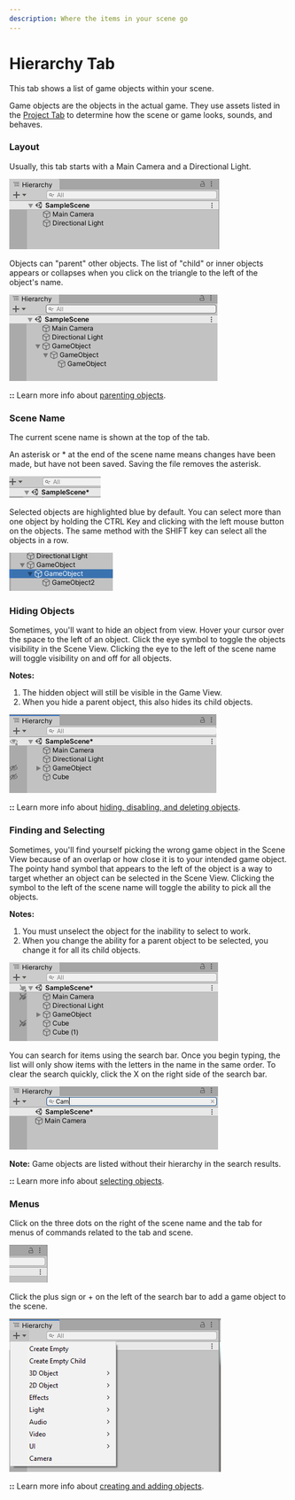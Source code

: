 ```yaml
---
description: Where the items in your scene go
---
```


# Hierarchy Tab

This tab shows a list of game objects within your scene.

Game objects are the objects in the actual game. They use assets listed in the [Project Tab](project-tab.md) to determine how the scene or game looks, sounds, and behaves. 

### **Layout**

Usually, this tab starts with a Main Camera and a Directional Light. 

![](../../.gitbook/assets/image%20%2897%29.png)

Objects can "parent" other objects. The list of "child" or inner objects appears or collapses when you click on the triangle to the left of the object's name.

![](../../.gitbook/assets/image%20%2870%29.png)

**::** Learn more info about [parenting objects](../../create/create-game-objects/parenting.md).

### **Scene Name**

The current scene name is shown at the top of the tab.

An asterisk or \* at the end of the scene name means changes have been made, but have not been saved. Saving the file removes the asterisk.

![](../../.gitbook/assets/image%20%2815%29.png)

Selected objects are highlighted blue by default. You can select more than one object by holding the CTRL Key and clicking with the left mouse button on the objects. The same method with the SHIFT key can select all the objects in a row.

![](../../.gitbook/assets/image%20%2868%29.png)

### **Hiding Objects**

Sometimes, you'll want to hide an object from view. Hover your cursor over the space to the left of an object. Click the eye symbol to toggle the objects visibility in the Scene View. Clicking the eye to the left of the scene name will toggle visibility on and off for all objects.

**Notes:**   
1. The hidden object will still be visible in the Game View.  
2. When you hide a parent object, this also hides its child objects.

![](../../.gitbook/assets/image%20%2832%29.png)

**::** Learn more info about [hiding, disabling, and deleting objects](../../delete/delete-game-objects/delete-in-editor.md).

### Finding and Selecting

Sometimes, you'll find yourself picking the wrong game object in the Scene View because of an overlap or how close it is to your intended game object. The pointy hand symbol that appears to the left of the object is a way to target whether an object can be selected in the Scene View. Clicking the symbol to the left of the scene name will toggle the ability to pick all the objects.

**Notes:**   
1. You must unselect the object for the inability to select to work.  
2. When you change the ability for a parent object to be selected, you change it for all its child objects.

![](../../.gitbook/assets/image%20%2860%29.png)

You can search for items using the search bar. Once you begin typing, the list will only show items with the letters in the name in the same order. To clear the search quickly, click the X on the right side of the search bar.

![](../../.gitbook/assets/image%20%283%29.png)

**Note:** Game objects are listed without their hierarchy in the search results.

**::** Learn more info about [selecting objects](../../select/update-game-objects/editor-selecting-objects.md).

### Menus

Click on the three dots on the right of the scene name and the tab for menus of commands related to the tab and scene.

![](../../.gitbook/assets/image%20%2891%29.png)

Click the plus sign or + on the left of the search bar to add a game object to the scene.

![](../../.gitbook/assets/image%20%2854%29.png)

**::** Learn more info about [creating and adding objects](../../create/create-game-objects/editor-creating-game-objects.md).

